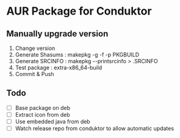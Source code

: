 # AUR Package for Conduktor

## Manually upgrade version

1. Change version
2. Generate Shasums : makepkg -g -f -p PKGBUILD 
3. Generate SRCINFO : makepkg --printsrcinfo > .SRCINFO
4. Test package :  extra-x86_64-build 
5. Commit & Push

## Todo

- [ ] Base package on deb
- [ ] Extract icon from deb
- [ ] Use embedded java from deb
- [ ] Watch release repo from conduktor to allow automatic updates
